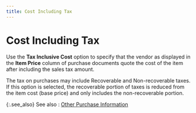 ```yaml
---
title: Cost Including Tax
---
```


# Cost Including Tax


Use the **Tax Inclusive Cost** option  to specify that the vendor as displayed in the **Item 
 Price** column of purchase documents quote the cost of the item after  including the sales tax amount.


The tax on purchases may include Recoverable and Non-recoverable taxes.  If this option is selected, the recoverable portion of taxes is reduced  from the item cost (base price) and only includes the non-recoverable  portion.


{:.see_also}
See also
: [Other  Purchase Information]({{site.mi_baseurl}}/item-profile-details/other-items-information/purchase/other_purchase_information_item_profile_content.html)
